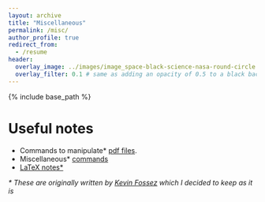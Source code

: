 ```yaml
---
layout: archive
title: "Miscellaneous"
permalink: /misc/
author_profile: true
redirect_from:
  - /resume
header:
  overlay_image: ../images/image_space-black-science-nasa-round-circle.jpg
  overlay_filter: 0.1 # same as adding an opacity of 0.5 to a black background
---
```


{% include base_path %}

# Useful notes

- Commands to manipulate* [pdf files](./commands_pdf/).
- Miscellaneous* [commands](./commands/)
- [LaTeX notes*](./latex/)

_* These are originally written by [Kevin Fossez](https://github.com/kevinfossez/kevinfossez.github.io) which I decided to keep as it is_



